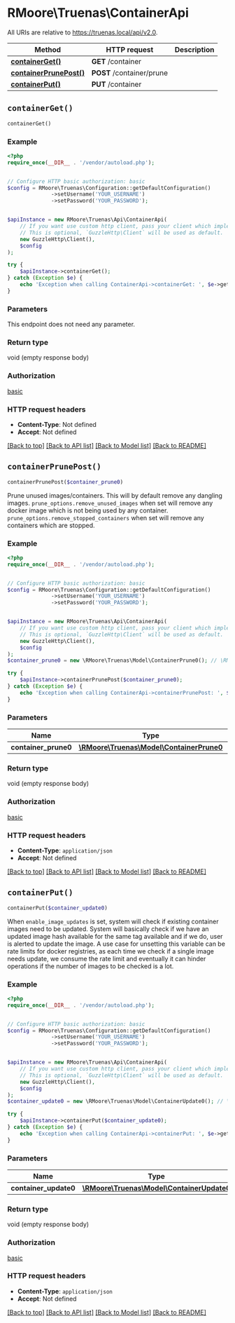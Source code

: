 # RMoore\Truenas\ContainerApi

All URIs are relative to https://truenas.local/api/v2.0.

Method | HTTP request | Description
------------- | ------------- | -------------
[**containerGet()**](ContainerApi.md#containerGet) | **GET** /container | 
[**containerPrunePost()**](ContainerApi.md#containerPrunePost) | **POST** /container/prune | 
[**containerPut()**](ContainerApi.md#containerPut) | **PUT** /container | 


## `containerGet()`

```php
containerGet()
```





### Example

```php
<?php
require_once(__DIR__ . '/vendor/autoload.php');


// Configure HTTP basic authorization: basic
$config = RMoore\Truenas\Configuration::getDefaultConfiguration()
              ->setUsername('YOUR_USERNAME')
              ->setPassword('YOUR_PASSWORD');


$apiInstance = new RMoore\Truenas\Api\ContainerApi(
    // If you want use custom http client, pass your client which implements `GuzzleHttp\ClientInterface`.
    // This is optional, `GuzzleHttp\Client` will be used as default.
    new GuzzleHttp\Client(),
    $config
);

try {
    $apiInstance->containerGet();
} catch (Exception $e) {
    echo 'Exception when calling ContainerApi->containerGet: ', $e->getMessage(), PHP_EOL;
}
```

### Parameters

This endpoint does not need any parameter.

### Return type

void (empty response body)

### Authorization

[basic](../../README.md#basic)

### HTTP request headers

- **Content-Type**: Not defined
- **Accept**: Not defined

[[Back to top]](#) [[Back to API list]](../../README.md#endpoints)
[[Back to Model list]](../../README.md#models)
[[Back to README]](../../README.md)

## `containerPrunePost()`

```php
containerPrunePost($container_prune0)
```



Prune unused images/containers. This will by default remove any dangling images.  `prune_options.remove_unused_images` when set will remove any docker image which is not being used by any container.  `prune_options.remove_stopped_containers` when set will remove any containers which are stopped.

### Example

```php
<?php
require_once(__DIR__ . '/vendor/autoload.php');


// Configure HTTP basic authorization: basic
$config = RMoore\Truenas\Configuration::getDefaultConfiguration()
              ->setUsername('YOUR_USERNAME')
              ->setPassword('YOUR_PASSWORD');


$apiInstance = new RMoore\Truenas\Api\ContainerApi(
    // If you want use custom http client, pass your client which implements `GuzzleHttp\ClientInterface`.
    // This is optional, `GuzzleHttp\Client` will be used as default.
    new GuzzleHttp\Client(),
    $config
);
$container_prune0 = new \RMoore\Truenas\Model\ContainerPrune0(); // \RMoore\Truenas\Model\ContainerPrune0

try {
    $apiInstance->containerPrunePost($container_prune0);
} catch (Exception $e) {
    echo 'Exception when calling ContainerApi->containerPrunePost: ', $e->getMessage(), PHP_EOL;
}
```

### Parameters

Name | Type | Description  | Notes
------------- | ------------- | ------------- | -------------
 **container_prune0** | [**\RMoore\Truenas\Model\ContainerPrune0**](../Model/ContainerPrune0.md)|  | [optional]

### Return type

void (empty response body)

### Authorization

[basic](../../README.md#basic)

### HTTP request headers

- **Content-Type**: `application/json`
- **Accept**: Not defined

[[Back to top]](#) [[Back to API list]](../../README.md#endpoints)
[[Back to Model list]](../../README.md#models)
[[Back to README]](../../README.md)

## `containerPut()`

```php
containerPut($container_update0)
```



When `enable_image_updates` is set, system will check if existing container images need to be updated. System will basically check if we have an updated image hash available for the same tag available and if we do, user is alerted to update the image. A use case for unsetting this variable can be rate limits for docker registries, as each time we check if a single image needs update, we consume the rate limit and eventually it can hinder operations if the number of images to be checked is a lot.

### Example

```php
<?php
require_once(__DIR__ . '/vendor/autoload.php');


// Configure HTTP basic authorization: basic
$config = RMoore\Truenas\Configuration::getDefaultConfiguration()
              ->setUsername('YOUR_USERNAME')
              ->setPassword('YOUR_PASSWORD');


$apiInstance = new RMoore\Truenas\Api\ContainerApi(
    // If you want use custom http client, pass your client which implements `GuzzleHttp\ClientInterface`.
    // This is optional, `GuzzleHttp\Client` will be used as default.
    new GuzzleHttp\Client(),
    $config
);
$container_update0 = new \RMoore\Truenas\Model\ContainerUpdate0(); // \RMoore\Truenas\Model\ContainerUpdate0

try {
    $apiInstance->containerPut($container_update0);
} catch (Exception $e) {
    echo 'Exception when calling ContainerApi->containerPut: ', $e->getMessage(), PHP_EOL;
}
```

### Parameters

Name | Type | Description  | Notes
------------- | ------------- | ------------- | -------------
 **container_update0** | [**\RMoore\Truenas\Model\ContainerUpdate0**](../Model/ContainerUpdate0.md)|  | [optional]

### Return type

void (empty response body)

### Authorization

[basic](../../README.md#basic)

### HTTP request headers

- **Content-Type**: `application/json`
- **Accept**: Not defined

[[Back to top]](#) [[Back to API list]](../../README.md#endpoints)
[[Back to Model list]](../../README.md#models)
[[Back to README]](../../README.md)
